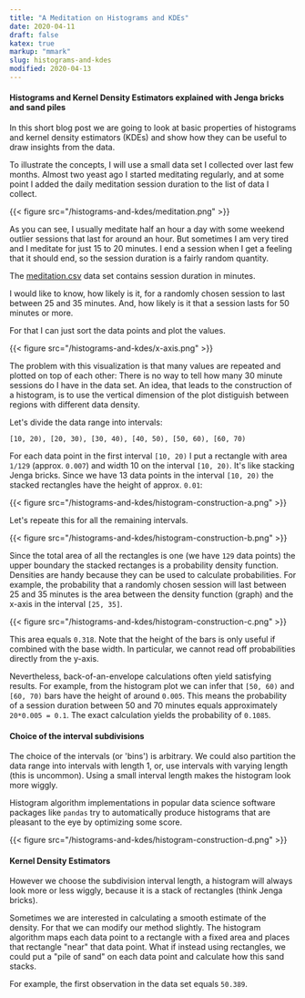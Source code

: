 ```yaml
---
title: "A Meditation on Histograms and KDEs"
date: 2020-04-11
draft: false
katex: true
markup: "mmark"
slug: histograms-and-kdes
modified: 2020-04-13
---
```


#### Histograms and Kernel Density Estimators explained with Jenga bricks and sand piles

In this short blog post we are going to look at basic properties of 
histograms and kernel density estimators (KDEs) and show how they can be
useful to draw insights from the data. 

To illustrate the concepts, I will use a small data set I collected over 
last few months. Almost two yeast ago I started meditating regularly, and
at some point I added the daily meditation session duration to the list
of data I collect.   

{{< figure src="/histograms-and-kdes/meditation.png" >}}

As you can see, I usually meditate half an hour a day with some weekend 
outlier sessions that last for around an hour. But sometimes I am very tired
and I meditate for just 15 to 20 minutes. I end a session when I get a feeling
that it should end, so the session duration is a fairly random quantity.

The [meditation.csv](/histograms-and-kdes/meditation.csv) data set contains 
session duration in minutes.

I would like to know, how likely is it, for a randomly chosen session to last
between 25 and 35 minutes. And, how likely is it that a session lasts for 
50 minutes or more.

For that I can just sort the data points and plot the values.

{{< figure src="/histograms-and-kdes/x-axis.png" >}}

The problem with this visualization is that many values are repeated and
plotted on top of each other: There is no way to tell how many 30 minute sessions
do I have in the data set. An idea, that leads to the construction of 
a histogram, is to use the vertical dimension of the plot distiguish between
regions with different data density. 

Let's divide the data range into intervals: 

    [10, 20), [20, 30), [30, 40), [40, 50), [50, 60), [60, 70)

For each data point in the first interval `[10, 20)` I put a rectangle
with area `1/129` (approx. `0.007`) and width 10 on the interval `[10, 20)`. 
It's like stacking Jenga bricks. Since we have 13 data points in the 
interval `[10, 20)` the stacked rectangles have the height of approx.
`0.01`:

{{< figure src="/histograms-and-kdes/histogram-construction-a.png" >}}

Let's repeate this for all the remaining intervals. 

{{< figure src="/histograms-and-kdes/histogram-construction-b.png" >}}

Since the total area of all the rectangles is one (we have `129` data points)
the upper boundary the stacked rectanges is a probability density function.
Densities are handy because they can be used to calculate probabilities.  For
example, the probability that a randomly chosen session will last between 25
and 35 minutes is the area between the density function (graph) and the x-axis
in the interval `[25, 35]`.

{{< figure src="/histograms-and-kdes/histogram-construction-c.png" >}}

This area equals `0.318`. Note that the height of the bars is only useful if
combined with the base width. In particular, we cannot read off probabilities
directly from the y-axis. 

Nevertheless, back-of-an-envelope calculations often yield satisfying results. 
For example, from the histogram plot we can infer that `[50, 60)` and 
`[60, 70)` bars have the height of around `0.005`. This means the probability
of a session duration between 50 and 70 minutes equals approximately
`20*0.005 = 0.1`. The exact calculation yields the probability of `0.1085`.

#### Choice of the interval subdivisions

The choice of the intervals (or 'bins') is arbitrary. We could also partition
the data range into intervals with length 1, or, use intervals with varying
length (this is uncommon). Using a small interval length makes the histogram
look more wiggly.

Histogram algorithm implementations in popular data science software packages
like `pandas` try to automatically produce histograms that are pleasant to the
eye by optimizing some score.

{{< figure src="/histograms-and-kdes/histogram-construction-d.png" >}}

#### Kernel Density Estimators

However we choose the subdivision interval length, a histogram will always look
more or less wiggly, because it is a stack of rectangles (think Jenga bricks).

Sometimes we are interested in calculating a smooth estimate of the density. For
that we can modify our method slightly. The histogram algorithm maps each data
point to a rectangle with a fixed area and places that rectangle "near" that
data point. What if instead using rectangles, we could put a "pile of sand"
on each data point and calculate how this sand stacks.

For example, the first observation in the data set equals `50.389`.






